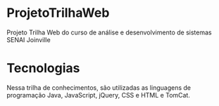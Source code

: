 # ProjetoTrilhaWeb
Projeto Trilha Web do curso de análise e desenvolvimento de sistemas SENAI Joinville

# Tecnologias
Nessa trilha de conhecimentos, são utilizadas as linguagens de programação Java, JavaScript, jQuery, CSS e HTML e TomCat. 
